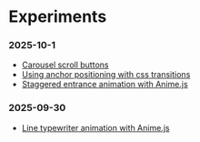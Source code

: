 # Experiments

### 2025-10-1

- [Carousel scroll buttons](https://svelte.dev/playground/78e27841bf654787b172a74fa6252f81?version=5.39.8)
- [Using anchor positioning with css transitions](https://svelte.dev/playground/c64428bb522c49389e4788fab89ea702?version=5.39.7)
- [Staggered entrance animation with Anime.js](https://svelte.dev/playground/8d5f5ee1b27e421096c569b28b9701c1?version=5.39.7)

### 2025-09-30

- [Line typewriter animation with Anime.js](https://svelte.dev/playground/442a06c2ea8c40d9b7b14870cc775a12?version=5.39.7)
